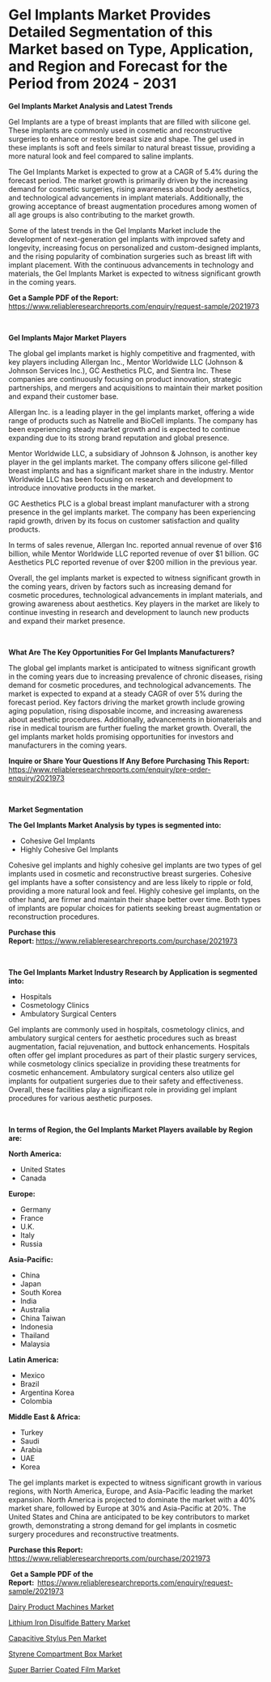 <p><h1>Gel Implants Market Provides Detailed Segmentation of this Market based on Type, Application, and Region and Forecast for the Period from 2024 - 2031</h1></p><p><strong>Gel Implants Market Analysis and Latest Trends</strong></p>
<p><p>Gel Implants are a type of breast implants that are filled with silicone gel. These implants are commonly used in cosmetic and reconstructive surgeries to enhance or restore breast size and shape. The gel used in these implants is soft and feels similar to natural breast tissue, providing a more natural look and feel compared to saline implants.</p><p>The Gel Implants Market is expected to grow at a CAGR of 5.4% during the forecast period. The market growth is primarily driven by the increasing demand for cosmetic surgeries, rising awareness about body aesthetics, and technological advancements in implant materials. Additionally, the growing acceptance of breast augmentation procedures among women of all age groups is also contributing to the market growth.</p><p>Some of the latest trends in the Gel Implants Market include the development of next-generation gel implants with improved safety and longevity, increasing focus on personalized and custom-designed implants, and the rising popularity of combination surgeries such as breast lift with implant placement. With the continuous advancements in technology and materials, the Gel Implants Market is expected to witness significant growth in the coming years.</p></p>
<p><strong>Get a Sample PDF of the Report:&nbsp;</strong> <a href="https://www.reliableresearchreports.com/enquiry/request-sample/2021973">https://www.reliableresearchreports.com/enquiry/request-sample/2021973</a></p>
<p>&nbsp;</p>
<p><strong>Gel Implants Major Market Players</strong></p>
<p><p>The global gel implants market is highly competitive and fragmented, with key players including Allergan Inc., Mentor Worldwide LLC (Johnson & Johnson Services Inc.), GC Aesthetics PLC, and Sientra Inc. These companies are continuously focusing on product innovation, strategic partnerships, and mergers and acquisitions to maintain their market position and expand their customer base.</p><p>Allergan Inc. is a leading player in the gel implants market, offering a wide range of products such as Natrelle and BioCell implants. The company has been experiencing steady market growth and is expected to continue expanding due to its strong brand reputation and global presence.</p><p>Mentor Worldwide LLC, a subsidiary of Johnson & Johnson, is another key player in the gel implants market. The company offers silicone gel-filled breast implants and has a significant market share in the industry. Mentor Worldwide LLC has been focusing on research and development to introduce innovative products in the market.</p><p>GC Aesthetics PLC is a global breast implant manufacturer with a strong presence in the gel implants market. The company has been experiencing rapid growth, driven by its focus on customer satisfaction and quality products.</p><p>In terms of sales revenue, Allergan Inc. reported annual revenue of over $16 billion, while Mentor Worldwide LLC reported revenue of over $1 billion. GC Aesthetics PLC reported revenue of over $200 million in the previous year.</p><p>Overall, the gel implants market is expected to witness significant growth in the coming years, driven by factors such as increasing demand for cosmetic procedures, technological advancements in implant materials, and growing awareness about aesthetics. Key players in the market are likely to continue investing in research and development to launch new products and expand their market presence.</p></p>
<p>&nbsp;</p>
<p><strong>What Are The Key Opportunities For Gel Implants Manufacturers?</strong></p>
<p><p>The global gel implants market is anticipated to witness significant growth in the coming years due to increasing prevalence of chronic diseases, rising demand for cosmetic procedures, and technological advancements. The market is expected to expand at a steady CAGR of over 5% during the forecast period. Key factors driving the market growth include growing aging population, rising disposable income, and increasing awareness about aesthetic procedures. Additionally, advancements in biomaterials and rise in medical tourism are further fueling the market growth. Overall, the gel implants market holds promising opportunities for investors and manufacturers in the coming years.</p></p>
<p><strong>Inquire or Share Your Questions If Any Before Purchasing This Report:</strong> <a href="https://www.reliableresearchreports.com/enquiry/pre-order-enquiry/2021973">https://www.reliableresearchreports.com/enquiry/pre-order-enquiry/2021973</a></p>
<p>&nbsp;</p>
<p><strong>Market Segmentation</strong></p>
<p><strong>The Gel Implants Market Analysis by types is segmented into:</strong></p>
<p><ul><li>Cohesive Gel Implants</li><li>Highly Cohesive Gel Implants</li></ul></p>
<p><p>Cohesive gel implants and highly cohesive gel implants are two types of gel implants used in cosmetic and reconstructive breast surgeries. Cohesive gel implants have a softer consistency and are less likely to ripple or fold, providing a more natural look and feel. Highly cohesive gel implants, on the other hand, are firmer and maintain their shape better over time. Both types of implants are popular choices for patients seeking breast augmentation or reconstruction procedures.</p></p>
<p><strong>Purchase this Report:&nbsp;</strong><a href="https://www.reliableresearchreports.com/purchase/2021973">https://www.reliableresearchreports.com/purchase/2021973</a></p>
<p>&nbsp;</p>
<p><strong>The Gel Implants Market Industry Research by Application is segmented into:</strong></p>
<p><ul><li>Hospitals</li><li>Cosmetology Clinics</li><li>Ambulatory Surgical Centers</li></ul></p>
<p><p>Gel implants are commonly used in hospitals, cosmetology clinics, and ambulatory surgical centers for aesthetic procedures such as breast augmentation, facial rejuvenation, and buttock enhancements. Hospitals often offer gel implant procedures as part of their plastic surgery services, while cosmetology clinics specialize in providing these treatments for cosmetic enhancement. Ambulatory surgical centers also utilize gel implants for outpatient surgeries due to their safety and effectiveness. Overall, these facilities play a significant role in providing gel implant procedures for various aesthetic purposes.</p></p>
<p>&nbsp;</p>
<p><strong>In terms of Region, the Gel Implants Market Players available by Region are:</strong></p>
<p>
    <p> <strong> North America: </strong>
        <ul>
            <li>United States</li>
            <li>Canada</li>
        </ul>
        </p> 
    <p> <strong> Europe: </strong>
        <ul>
            <li>Germany</li>
            <li>France</li>
            <li>U.K.</li>
            <li>Italy</li>
            <li>Russia</li>
        </ul>
        </p> 
    <p> <strong> Asia-Pacific: </strong>
        <ul>
            <li>China</li>
            <li>Japan</li>
            <li>South Korea</li>
            <li>India</li>
            <li>Australia</li>
            <li>China Taiwan</li>
            <li>Indonesia</li>
            <li>Thailand</li>
            <li>Malaysia</li>
        </ul>
        </p> 
    <p> <strong> Latin America: </strong>
        <ul>
            <li>Mexico</li>
            <li>Brazil</li>
            <li>Argentina Korea</li>
            <li>Colombia</li>
        </ul>
        </p> 
    <p> <strong> Middle East & Africa: </strong>
        <ul>
            <li>Turkey</li>
            <li>Saudi</li>
            <li>Arabia</li>
            <li>UAE</li>
            <li>Korea</li>
        </ul>
    </p>
    </p>
<p><p>The gel implants market is expected to witness significant growth in various regions, with North America, Europe, and Asia-Pacific leading the market expansion. North America is projected to dominate the market with a 40% market share, followed by Europe at 30% and Asia-Pacific at 20%. The United States and China are anticipated to be key contributors to market growth, demonstrating a strong demand for gel implants in cosmetic surgery procedures and reconstructive treatments.</p></p>
<p><strong>Purchase this Report: </strong><a href="https://www.reliableresearchreports.com/purchase/2021973">https://www.reliableresearchreports.com/purchase/2021973</a></p>
<p>&nbsp;<strong>Get a Sample PDF of the Report:&nbsp;&nbsp;</strong><a href="https://www.reliableresearchreports.com/enquiry/request-sample/2021973">https://www.reliableresearchreports.com/enquiry/request-sample/2021973</a></p>
<p><strong></strong></p>
<p><p><a href="https://iodized-pantydraco-05c.notion.site/Dairy-Product-Machines-Market-A-Comprehensive-Report-of-its-Market-Share-Growth-Trends-2024-203-72a13b769df444d793a9f70249a14493">Dairy Product Machines Market</a></p><p><a href="https://view.publitas.com/reportprime-1/lithium-iron-disulfide-battery-market-size-2024-2031-global-industrial-analysis-key-geographical-regions-market-share-top-key-players-product-types-and-forecast-research-report/">Lithium Iron Disulfide Battery Market</a></p><p><a href="https://view.publitas.com/reportprime-1/global-capacitive-stylus-pen-market-by-types-applications-and-major-players-with-regional-growth-rate-analysis-and-development-situation-from-2024-to-2031/">Capacitive Stylus Pen Market</a></p><p><a href="https://noble-drawer-34c.notion.site/Styrene-Compartment-Box-Market-Challenges-Opportunities-and-Growth-Drivers-and-Major-Market-Playe-cefdec2a6a2248f393f409e41202786e">Styrene Compartment Box Market</a></p><p><a href="https://three-jumbo-f6d.notion.site/Super-Barrier-Coated-Film-Market-Size-Growing-and-Forecasted-for-period-from-2024-2031-and-provide-49d241c4cdf24e1598f5918cd0bdb696">Super Barrier Coated Film Market</a></p></p>